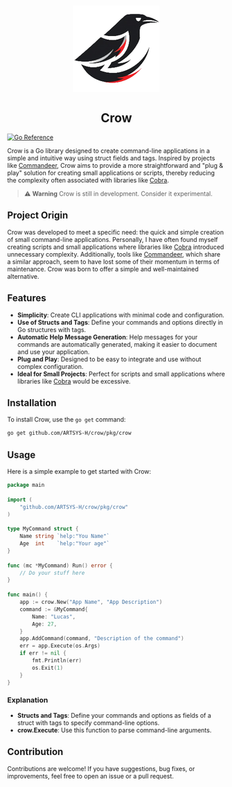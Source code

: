 <div align="center">
    <img src="./assets/images/logo-crow.png" alt="Crow Logo">
    <h1>Crow</h1>
</div>

[![Go Reference](https://pkg.go.dev/badge/github.com/ARTSYS-H/crow/pkg/crow.svg)](https://pkg.go.dev/github.com/ARTSYS-H/crow/pkg/crow)

Crow is a Go library designed to create command-line applications in a simple and intuitive way using struct fields and tags. Inspired by projects like [Commandeer](https://github.com/jaffee/commandeer), Crow aims to provide a more straightforward and "plug & play" solution for creating small applications or scripts, thereby reducing the complexity often associated with libraries like [Cobra](https://github.com/spf13/cobra).

> :warning: **Warning** Crow is still in development. Consider it experimental.

## Project Origin

Crow was developed to meet a specific need: the quick and simple creation of small command-line applications. Personally, I have often found myself creating scripts and small applications where libraries like [Cobra](https://github.com/spf13/cobra) introduced unnecessary complexity. Additionally, tools like [Commandeer](https://github.com/jaffee/commandeer), which share a similar approach, seem to have lost some of their momentum in terms of maintenance. Crow was born to offer a simple and well-maintained alternative.

## Features

- **Simplicity**: Create CLI applications with minimal code and configuration.
- **Use of Structs and Tags**: Define your commands and options directly in Go structures with tags.
- **Automatic Help Message Generation**: Help messages for your commands are automatically generated, making it easier to document and use your application.
- **Plug and Play**: Designed to be easy to integrate and use without complex configuration.
- **Ideal for Small Projects**: Perfect for scripts and small applications where libraries like [Cobra](https://github.com/spf13/cobra) would be excessive.

## Installation

To install Crow, use the `go get` command:

```bash
go get github.com/ARTSYS-H/crow/pkg/crow
```

## Usage

Here is a simple example to get started with Crow:
```go
package main

import (
    "github.com/ARTSYS-H/crow/pkg/crow"
)

type MyCommand struct {
    Name string `help:"You Name"`
    Age  int    `help:"Your age"`
}

func (mc *MyCommand) Run() error {
    // Do your stuff here
}

func main() {
    app := crow.New("App Name", "App Description")
    command := &MyCommand{
        Name: "Lucas",
        Age: 27,
    }
    app.AddCommand(command, "Description of the command")
    err = app.Execute(os.Args)
    if err != nil {
        fmt.Println(err)
        os.Exit(1)
    }
}
```

### Explanation

- **Structs and Tags**: Define your commands and options as fields of a struct with tags to specify command-line options.
- **crow.Execute**: Use this function to parse command-line arguments.

## Contribution

Contributions are welcome! If you have suggestions, bug fixes, or improvements, feel free to open an issue or a pull request.
